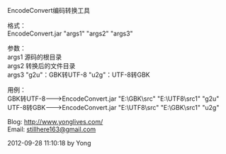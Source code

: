 ﻿EncodeConvert编码转换工具

格式：  
EncodeConvert.jar "args1" "args2" "args3"

参数：  
args1 源码的根目录  
args2 转换后的文件目录  
args3 "g2u"：GBK转UTF-8 "u2g"：UTF-8转GBK  

用例：  
GBK转UTF-8--->EncodeConvert.jar "E:\GBK\src" "E:\UTF8\src1" "g2u"  
UTF-8转GBK--->EncodeConvert.jar "E:\UTF8\src" "E:\GBK\src1" "u2g"  
		
Blog: http://www.yonglives.com/  
Email: stillhere163@gmail.com  

2012-09-28 11:10:18 by Yong